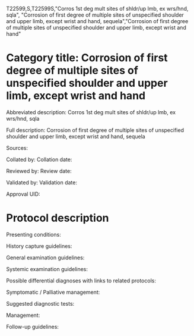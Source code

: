 T22599,S,T22599S,"Corros 1st deg mult sites of shldr/up lmb, ex wrs/hnd, sqla", "Corrosion of first degree of multiple sites of unspecified shoulder and upper limb, except wrist and hand, sequela","Corrosion of first degree of multiple sites of unspecified shoulder and upper limb, except wrist and hand"
# Category title: Corrosion of first degree of multiple sites of unspecified shoulder and upper limb, except wrist and hand

Abbreviated description: Corros 1st deg mult sites of shldr/up lmb, ex wrs/hnd, sqla

Full description: Corrosion of first degree of multiple sites of unspecified shoulder and upper limb, except wrist and hand, sequela

Sources:

Collated by:
Collation date:

Reviewed by:
Review date:

Validated by:
Validation date:

Approval UID:

# Protocol description

Presenting conditions:

History capture guidelines:

General examination guidelines:

Systemic examination guidelines:

Possible differential diagnoses with links to related protocols:

Symptomatic / Palliative management:

Suggested diagnostic tests:

Management:

Follow-up guidelines:
